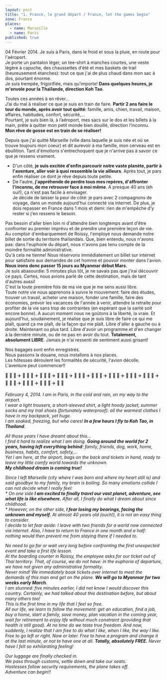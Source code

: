 ```yaml
---
layout: post
title: "1. France, le grand départ / France, let the games begin"
zone: France
places: 
  - name: Marseille
  - name: Paris
published: true
---
```


04 Février 2014. Je suis à Paris, dans le froid et sous la pluie, en route pour l'aéroport.  
Je porte un pantalon léger, un tee-shirt à manches courtes, une veste légère à capuche, des chaussettes d'été et mes baskets de trail (heureusement étanches): tout ce que j'ai de plus chaud dans mon sac à dos, pourtant énorme.  
Je suis trempée, frigorifiée, mais qu'importe! **Dans quelques heures, je m'envole pour la Thaïlande, direction Koh Tao**.

Toutes ces années à en rêver...  
J’ai du mal à réaliser ce que je suis en train de faire. **Partir 2 ans faire le tour du monde, après avoir tout quitté**: famille, amis, chien, travail, maison, affaires, habitudes, confort, sécurité,…  
Pourtant, je suis bien là, à l’aéroport, mes sacs sur le dos et les billets à la main, prête à quitter mon petit monde bien douillé, direction l’inconnu.  
**Mon rêve de gosse est en train de se réaliser!**

Depuis que j'ai quitté Marseille (ville dans laquelle je suis née et où se trouve toujours mon coeur) et dit aurevoir à ma famille, mon cerveau est en ébullition. Tant d'émotions s'entrechoquent que je n'arrive pas à savoir ce que je ressens vraiment.  
* D'un côté, **je suis excitée d'enfin parcourir notre vaste planète, partir à l'aventure, aller voir à quoi ressemble la vie ailleurs**. Après tout, je pars enfin réaliser ce dont je rêve depuis toute petite.  
* De l'autre, **j'appréhende de perdre tous mes repères, d'affronter l'inconnu, de me retrouver face à moi même**. A presque 40 ans (eh oui!), ça n'est pas facile à envisager.  
Je décide de laisser la peur de côté: je pars avec 2 compagnons de voyage, dans un monde aujourd'hui connecté via internet. De plus, je dois repasser en France dans 1 mois et demi: rien de m'empêche d'y rester si j'en ressens le besoin.

Pas besoin d'aller bien loin ni d'attendre bien longtemps avant d'être confronter au premier imprévu et de prendre une première leçon de vie.  
Au comptoir d'embarquement de Roissy, l'employé nous demande notre billet de sortie du territoire thaïlandais. Que, bien entendu, nous n'avons pas: dans l'euphorie du départ, nous n'avons pas tenu compte de la moindre formalité administrative.  
Qu'à cela ne tienne! Nous réservons immédiatement un billet sur internet pour satisfaire aux demandes de cet homme et pouvoir monter dans l'avion. **Nous irons donc passer 15 jours au Myanmar début Mars.**  
Je suis abasourdie: 5 minutes plus tôt, je ne savais pas que j'irai découvrir ce pays. Certes, nous avions parlé de cette destination, mais de tant d'autres aussi!  
C'est la toute première fois de ma vie que je me sens aussi libre.  
Toute notre vie nous apprenons à suivre le mouvement: faire des études, trouver un travail, acheter une maison, fonder une famille, faire des économies, prévoir les vacances de l'année à venir, attendre la retraite pour profiter de la vie sans trop de contraintes (en espérant que la santé soit encore bonne). A aucun moment nous ne goûtons à la liberté, la vraie. Et aujourd'hui, soudainement, je réalise que je suis libre de faire ce qui me plaît, quand ça me plaît, de la façon qui me plaît. Libre d'aller à gauche ou à droite. Maintenant ou plus tard. Libre d'avoir un programme et d'en changer à la dernière minute, ou de ne pas en avoir du tout. **Totalement, absolument LIBRE**. Jamais je n'ai ressenti de sentiment aussi grisant!

Nos bagages sont enfin enregistrés.  
Nous passons la douane, nous installons à nos places.  
Les hôtesses déroulent les formalités de sécurité, l'avion décolle.  
L'aventure peut commencer!!


:feet: :tada: :feet: :airplane: :feet: :tada: :feet: :airplane: :feet: :tada: :feet: :airplane: :feet: :tada: :feet: :airplane: :feet: :tada: :feet: :airplane: :feet: :tada: :feet: :airplane: :feet: :tada: :feet: :airplane: :feet: :tada: :feet: :airplane: :feet: :tada: :feet: :airplane: :feet: :tada: :feet: :airplane: :feet: :tada: :feet: :airplane: :feet: :tada: :feet: :airplane: :feet: :tada:


_February 4, 2014. I am in Paris, in the cold and rain, on my way to the airport._  
_I wear a light trousers, a short-sleeved shirt, a light hoody jacket, summer socks and my trail shoes (fortunately waterproof): all the warmest clothes I have in my backpack, yet huge._  
_I am soaked, freezing, but who cares! **In a few hours I fly to Koh Tao, in Thailand**._

_All those years I have dreamt about this..._  
_I find it hard to realize what I am doing. **Going around the world for 2 years, having left everything behind**: family, friends, dog, work, home, business, habits, comfort, safety,..._  
_Yet I am here, at the airport, bags on the back and tickets in hand, ready to leave my little comfy world towards the unknown._  
_**My childhood dream is coming true!**_

_Since I left Marseille (city where I was born and where my heart still is) and said goodbye to my family, my brain is boiling. So many emotions collide I can not decide what I really feel:_  
_* On one side **I am excited to finally travel our vast planet, adventure, see what life is like elsewhere.** After all, I finally do what I dream about since childhood._  
_* However, on the other side, **I fear losing my bearings, facing the unknown and myself.** At almost 40 years old (ouch!), it is not an easy thing to consider._  
_I decide to let fear aside: I leave with two friends for a world now connected via internet. Also, I have to return to France in one month and a half: nothing would then prevent me from staying there if I needed to._

_No need to go far or wait very long before confronting the first unexpected event and take a first life lesson._  
_At the boarding counter in Roissy, the employee asks for our ticket out of Thai territory. That, of course, we do not have: in the euphoria of departure, we have not given any administrative formality._  
_Never mind! We immediately book tickets over internet to meet the demands of this man and get on the plane. **We will go to Myanmar for two weeks early March.**_  
_I am stunned: five minutes earlier, I did not know I would discover this country. Certainly, we had talked about this destination before, but about many others too!_  
_This is the first time in my life that I feel so free._  
_All our life, we ​​learn to follow the movement: get an education, find a job, buy a home, start a family, save money, plan vacation in the coming year, wait for retirement to enjoy life without much constraint (providing that health is still good). At no time do we taste true freedom. And now, suddenly, I realize that I am free to do what I like, when I like, the way I like. Free to go left or right. Now or later. Free to have a program and change it at the last minute, or not to have one at all. **Totally, absolutely FREE.** Never have I felt so exhilarating feeling!_  

_Our luggage are finally checked in._  
_We pass through customs, settle down and take our seats._  
_Hostesses follow security requirements, the plane takes off._  
_Adventure can begin!!_
